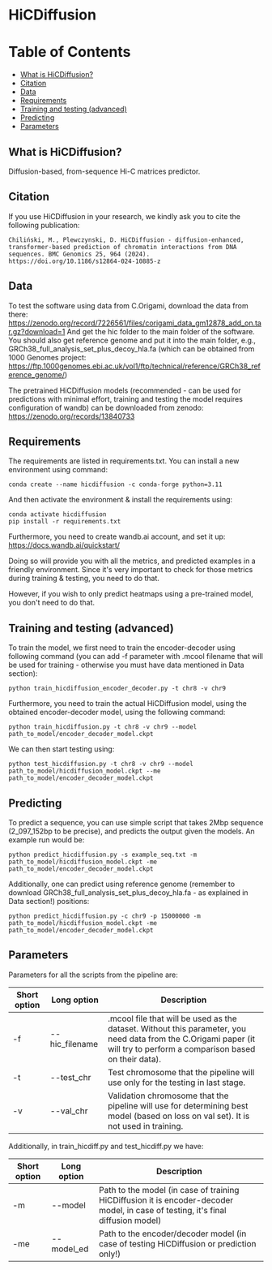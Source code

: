 # HiCDiffusion

Table of Contents
=================

* [What is HiCDiffusion?](#what-is-consensusv)
* [Citation](#citation)
* [Data](#data)
* [Requirements](#requirements)
* [Training and testing (advanced)](#training-and-testing-(advanced))
* [Predicting](#predicting)
* [Parameters](#parameters)

## What is HiCDiffusion?

Diffusion-based, from-sequence Hi-C matrices predictor.

## Citation

If you use HiCDiffusion in your research, we kindly ask you to cite the following publication:

```
Chiliński, M., Plewczynski, D. HiCDiffusion - diffusion-enhanced, transformer-based prediction of chromatin interactions from DNA sequences. BMC Genomics 25, 964 (2024). https://doi.org/10.1186/s12864-024-10885-z
```
## Data

To test the software using data from C.Origami, download the data from there:
https://zenodo.org/record/7226561/files/corigami_data_gm12878_add_on.tar.gz?download=1
And get the hic folder to the main folder of the software. You should also get reference genome and put it into the main folder, e.g., GRCh38_full_analysis_set_plus_decoy_hla.fa (which can be obtained from 1000 Genomes project: https://ftp.1000genomes.ebi.ac.uk/vol1/ftp/technical/reference/GRCh38_reference_genome/)

The pretrained HiCDiffusion models (recommended - can be used for predictions with minimal effort, training and testing the model requires configuration of wandb) can be downloaded from zenodo: https://zenodo.org/records/13840733

## Requirements

The requirements are listed in requirements.txt. You can install a new environment using command:
```
conda create --name hicdiffusion -c conda-forge python=3.11
```
And then activate the environment & install the requirements using:
```
conda activate hicdiffusion
pip install -r requirements.txt
```

Furthermore, you need to create wandb.ai account, and set it up:
https://docs.wandb.ai/quickstart/

Doing so will provide you with all the metrics, and predicted examples in a friendly environment. Since it's very important to check for those metrics during training & testing, you need to do that.

However, if you wish to only predict heatmaps using a pre-trained model, you don't need to do that.


## Training and testing (advanced)

To train the model, we first need to train the encoder-decoder using following command (you can add -f parameter with .mcool filename that will be used for training - otherwise you must have data mentioned in Data section):
```
python train_hicdiffusion_encoder_decoder.py -t chr8 -v chr9
```

Furthermore, you need to train the actual HiCDiffusion model, using the obtained encoder-decoder model, using the following command:

```
python train_hicdiffusion.py -t chr8 -v chr9 --model path_to_model/encoder_decoder_model.ckpt
```

We can then start testing using:

```
python test_hicdiffusion.py -t chr8 -v chr9 --model path_to_model/hicdiffusion_model.ckpt --me path_to_model/encoder_decoder_model.ckpt
```

## Predicting

To predict a sequence, you can use simple script that takes 2Mbp sequence (2_097_152bp to be precise), and predicts the output given the models. An example run would be:
```
python predict_hicdiffusion.py -s example_seq.txt -m path_to_model/hicdiffusion_model.ckpt -me path_to_model/encoder_decoder_model.ckpt
```

Additionally, one can predict using reference genome (remember to download GRCh38_full_analysis_set_plus_decoy_hla.fa - as explained in Data section!) positions:

```
python predict_hicdiffusion.py -c chr9 -p 15000000 -m path_to_model/hicdiffusion_model.ckpt -me path_to_model/encoder_decoder_model.ckpt
```

## Parameters

Parameters for all the scripts from the pipeline are:

Short option | Long option | Description
-------------- | --------------- | ---------------
-f | --hic_filename | .mcool file that will be used as the dataset. Without this parameter, you need data from the C.Origami paper (it will try to perform a comparison based on their data).
-t | --test_chr | Test chromosome that the pipeline will use only for the testing in last stage.
-v | --val_chr | Validation chromosome that the pipeline will use for determining best model (based on loss on val set). It is not used in training.

Additionally, in train_hicdiff.py and test_hicdiff.py we have:

Short option | Long option | Description
-------------- | --------------- | ---------------
-m | --model | Path to the model (in case of training HiCDiffusion it is encoder-decoder model, in case of testing, it's final diffusion model)
-me | --model_ed | Path to the encoder/decoder model (in case of testing HiCDiffusion or prediction only!)
